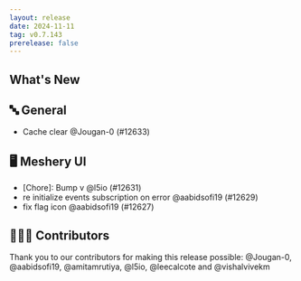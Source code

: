```yaml
---
layout: release
date: 2024-11-11
tag: v0.7.143
prerelease: false
---
```


## What's New
## 🔤 General
- Cache clear @Jougan-0 (#12633)

## 🖥 Meshery UI

- [Chore]: Bump v @l5io (#12631)
- re initialize events subscription on error @aabidsofi19 (#12629)
- fix flag icon @aabidsofi19 (#12627)

## 👨🏽‍💻 Contributors

Thank you to our contributors for making this release possible:
@Jougan-0, @aabidsofi19, @amitamrutiya, @l5io, @leecalcote and @vishalvivekm


